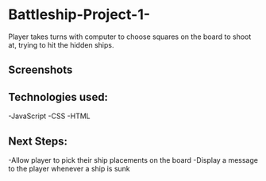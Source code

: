 # Battleship-Project-1-

Player takes turns with computer to choose squares on the board to shoot at, trying to hit the hidden ships.

## Screenshots

## Technologies used:
-JavaScript
-CSS 
-HTML

## Next Steps:
-Allow player to pick their ship placements on the board
-Display a message to the player whenever a ship is sunk
